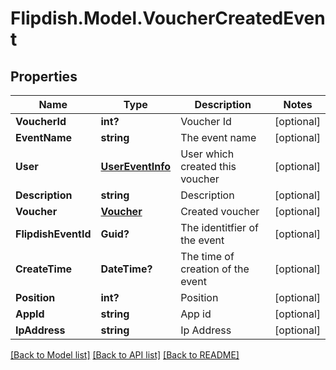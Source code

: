 # Flipdish.Model.VoucherCreatedEvent
## Properties

Name | Type | Description | Notes
------------ | ------------- | ------------- | -------------
**VoucherId** | **int?** | Voucher Id | [optional] 
**EventName** | **string** | The event name | [optional] 
**User** | [**UserEventInfo**](UserEventInfo.md) | User which created this voucher | [optional] 
**Description** | **string** | Description | [optional] 
**Voucher** | [**Voucher**](Voucher.md) | Created voucher | [optional] 
**FlipdishEventId** | **Guid?** | The identitfier of the event | [optional] 
**CreateTime** | **DateTime?** | The time of creation of the event | [optional] 
**Position** | **int?** | Position | [optional] 
**AppId** | **string** | App id | [optional] 
**IpAddress** | **string** | Ip Address | [optional] 

[[Back to Model list]](../README.md#documentation-for-models) [[Back to API list]](../README.md#documentation-for-api-endpoints) [[Back to README]](../README.md)

